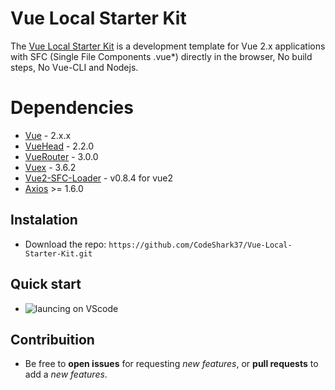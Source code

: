 # Vue Local Starter Kit

The [Vue Local Starter Kit](https://github.com/CodeShark37/Vue-Local-Starter-Kit) is a development template for Vue 2.x applications with SFC (Single File Components .vue*) directly in the browser, No build steps, No Vue-CLI and Nodejs.


# Dependencies

 - [Vue](https://github.com/vuejs/vue) - 2.x.x 
 - [VueHead](https://github.com/ktquez/vue-head) - 2.2.0
 - [VueRouter](https://github.com/vuejs/router) - 3.0.0
 - [Vuex](https://github.com/vuejs/vuex) - 3.6.2
 - [Vue2-SFC-Loader](https://github.com/FranckFreiburger/vue3-sfc-loader) - v0.8.4 for vue2 
 - [Axios](https://github.com/axios/axios) >= 1.6.0

## Instalation

- Download the repo: `https://github.com/CodeShark37/Vue-Local-Starter-Kit.git`

## Quick start

 - ![launcing on VScode](docs/img/quick-start.jpg)

## Contribuition
 - Be free to **open issues** for requesting *new features*, or **pull requests** to add a *new features*.